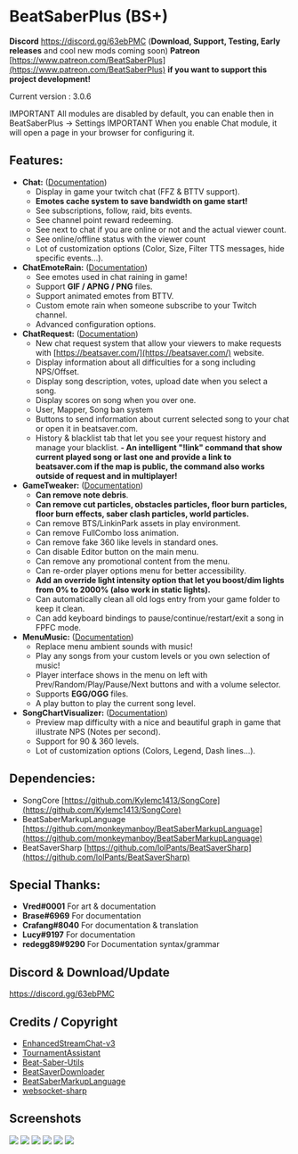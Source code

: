 


# BeatSaberPlus (BS+)

**Discord** https://discord.gg/63ebPMC (**Download, Support, Testing, Early releases** and cool new mods coming soon)
**Patreon** [https://www.patreon.com/BeatSaberPlus](https://www.patreon.com/BeatSaberPlus) **if you want to support this project development!**

Current version : 3.0.6

IMPORTANT All modules are disabled by default, you can enable then in BeatSaberPlus -> Settings
IMPORTANT When you enable Chat module, it will open a page in your browser for configuring it.

## Features:

 - **Chat:** ([Documentation](https://github.com/hardcpp/BeatSaberPlus/wiki#chat))
	 - Display in game your twitch chat (FFZ & BTTV support).
	 - **Emotes cache system to save bandwidth on game start!** 
	 - See subscriptions, follow, raid, bits events.
	 - See channel point reward redeeming.
	 - See next to chat if you are online or not and the actual viewer count.
	 - See online/offline status with the viewer count
	 - Lot of customization options (Color, Size, Filter TTS messages, hide specific events...).
 - **ChatEmoteRain:** ([Documentation](https://github.com/hardcpp/BeatSaberPlus/wiki#chat-emote-rain))
	 - See emotes used in chat raining in game!
	 - Support **GIF / APNG / PNG** files.
	 - Support animated emotes from BTTV.
	 - Custom emote rain when someone subscribe to your Twitch channel.
	 - Advanced configuration options.
 - **ChatRequest:** ([Documentation](https://github.com/hardcpp/BeatSaberPlus/wiki#chat-request))
	 - New chat request system that allow your viewers to make requests with [https://beatsaver.com/](https://beatsaver.com/) website.
	 - Display information about all difficulties for a song including NPS/Offset.
	 - Display song description, votes, upload date when you select a song.
	 - Display scores on song when you over one.
	 - User, Mapper, Song ban system
	 - Buttons to send information about current selected song to your chat or open it in beatsaver.com.
	 - History & blacklist tab that let you see your request history and manage your blacklist.
	 **- An intelligent "!link" command that show current played song or last one and provide a link to beatsaver.com if the map is public, the command also works outside of request and in multiplayer!**
 - **GameTweaker:**  ([Documentation](https://github.com/hardcpp/BeatSaberPlus/wiki#game-tweaker))
	 - **Can remove note debris**.
	 - **Can remove cut particles, obstacles particles, floor burn particles, floor burn effects, saber clash particles, world particles.**
	 - Can remove BTS/LinkinPark assets in play environment.
	 - Can remove FullCombo loss animation.
	 - Can remove fake 360 like levels in standard ones.
	 - Can disable Editor button on the main menu.
	 - Can remove any promotional content from the menu.
	 - Can re-order player options menu for better accessibility.
	 - **Add an override light intensity option that let you boost/dim lights from 0% to 2000% (also work in static lights).**
	 - Can automatically clean all old logs entry from your game folder to keep it clean.
	 - Can add keyboard bindings to pause/continue/restart/exit a song in FPFC mode.
 - **MenuMusic:** ([Documentation](https://github.com/hardcpp/BeatSaberPlus/wiki#menu-music))
	 - Replace menu ambient sounds with music!
	 - Play any songs from your custom levels or you own selection of music!
	 - Player interface shows in the menu on left with Prev/Random/Play/Pause/Next buttons and with a volume selector.
	 - Supports **EGG/OGG** files.
	 - A play button to play the current song level.
 - **SongChartVisualizer:** ([Documentation](https://github.com/hardcpp/BeatSaberPlus/wiki#song-chart-visualizer))
	 - Preview map difficulty with a nice and beautiful graph in game that illustrate NPS (Notes per second).
	 - Support for 90 & 360 levels.
	 - Lot of customization options (Colors, Legend, Dash lines...).

## Dependencies:

- SongCore [https://github.com/Kylemc1413/SongCore](https://github.com/Kylemc1413/SongCore)
- BeatSaberMarkupLanguage [https://github.com/monkeymanboy/BeatSaberMarkupLanguage](https://github.com/monkeymanboy/BeatSaberMarkupLanguage)
- BeatSaverSharp [https://github.com/lolPants/BeatSaverSharp](https://github.com/lolPants/BeatSaverSharp)

## **Special Thanks**:
- **Vred#0001** For art & documentation
- **Brase#6969** For documentation
- **Crafang#8040** For documentation & translation
- **Lucy#9197** For documentation
- **redegg89#9290** For Documentation syntax/grammar

## **Discord & Download/Update**
https://discord.gg/63ebPMC 

## **Credits / Copyright**
* [EnhancedStreamChat-v3](https://github.com/brian91292/EnhancedStreamChat-v3)
* [TournamentAssistant](https://github.com/MatrikMoon/TournamentAssistant)
* [Beat-Saber-Utils](https://github.com/Kylemc1413/Beat-Saber-Utils)
* [BeatSaverDownloader](https://github.com/Kylemc1413/BeatSaverDownloader)
* [BeatSaberMarkupLanguage](https://github.com/monkeymanboy/BeatSaberMarkupLanguage)
* [websocket-sharp](https://github.com/sta/websocket-sharp)

## **Screenshots**
![](https://puu.sh/GO6tf/81ff167aab.png)
![](https://puu.sh/GKKJJ/7a481941c5.png)
![](https://puu.sh/GKPcD/ecee2e5d86.png)
![](https://puu.sh/GH9Rn/d9d4966a04.png)
![](https://puu.sh/GH9RA/f6dc522cd1.png)
![](https://puu.sh/GL7BX/0e5f12cfce.jpg)

